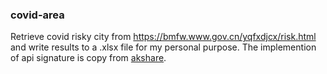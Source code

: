 ### covid-area
Retrieve covid risky city from https://bmfw.www.gov.cn/yqfxdjcx/risk.html and write results to a .xlsx file for my personal purpose.
The implemention of api signature is copy from [akshare](https://github.com/akfamily/akshare/blob/main/akshare/event/covid.py#L55).
